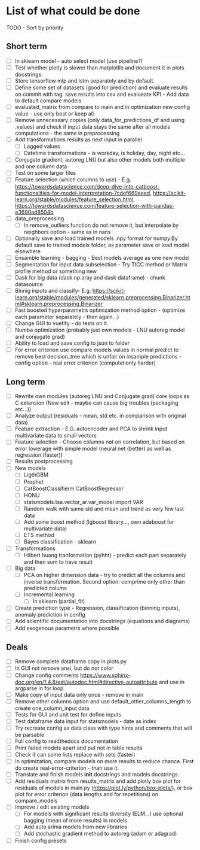 # List of what could be done

TODO - Sort by priority

## Short term

- [ ] In sklearn model - auto select model (use pipeline?)
- [ ] Test whether plotly is slower than matplotlib and document it in plots docstrings.
- [ ] Store tensorflow mlp and lstm separately and by default.
- [ ] Define some set of datasets (good for prediction) and evaluate results on commit with tag. save results into csv and evalueate KPI - Add data to default compare models
- [ ] evaluated_matrix from compare to main and in optimization new config value - use only best or keep all
- [ ] Remove unnecessary copies (only data_for_predictions_df and using .values) and check if input data stays the same after all models computations - the same in preprocessing
- [ ] Add transformations results as next input in parallel
  - [ ] Lagged values
  - [ ] Datetime transformations - is workday, is holiday, day, night etc...
- [ ] Conjugate gradient, autoreg LNU but also other models both multiple and one column data
- [ ] Test on some larger files
- [ ] Feature selection (which columns to use) - E.g. https://towardsdatascience.com/deep-dive-into-catboost-functionalities-for-model-interpretation-7cdef669aeed, https://scikit-learn.org/stable/modules/feature_selection.html, https://towardsdatascience.com/feature-selection-with-pandas-e3690ad8504b
- [ ] data_preprocessing
  - [ ] In remove_outliers function do not remove it, but interpolate by neighbors option - same as in nans
- [ ] Optionally save and load trained models .npy format for numpy.By default save to trained models folder, as parameter save or load model elsewhere
- [ ] Ensamble learning - bagging - Best models average as one new model
- [ ] Segmentation for input data subselection - Try TICC method or Matrix profile method or something new
- [ ] Dask for big data (dask.np.aray and dask dataframe) - chunk datasource
- [ ] Binnig inputs and classify- E.g. https://scikit-learn.org/stable/modules/generated/sklearn.preprocessing.Binarizer.html#sklearn.preprocessing.Binarizer
- [ ] Fast boosted hyperparametrs optimization method option - (optimize each parameter separately - then again...)
- [ ] Change GUI to vuetify - do tests on it.
- [ ] Numba optimization (probably just own models - LNU autoreg model and conjugate grad)
- [ ] Ability to load and save config to json to folder
- [ ] For error criterion use compare models values in normal predict to remove best decision_tree which is unfair on insample predictions - config option - real error criterion (computationly harder)

## Long term

- [ ] Rewrite own modules (autoreg LNU and Conjugate grad) core loops as C extension (New edit - maybe can cause big troubles (packaging etc...))
- [ ] Analyze output (residuals - mean, std etc. in comparison with original data)
- [ ] Feature extraction - E.G. autoencoder and PCA to shrink input multivariate data to small vectors
- [ ] Feature selection - Choose columns not on correlation, but based on error lowerage with simple model (neural net (better) as well as regression (faster))
- [ ] Results postprocessing
- [ ] New models
  - [ ] LigthGBM
  - [ ] Prophet
  - [ ] CatBoostClassifierm CatBoostRegressor
  - [ ] HONU
  - [ ] statsmodels.tsa.vector_ar.var_model import VAR
  - [ ] Random walk with same std and mean and trend as very few last data
  - [ ] Add some boost method (lgboost library..., own adaboost for multivariate data)
  - [ ] ETS method
  - [ ] Bayes classification - sklearn
- [ ] Transformations
  - [ ] Hilbert huang tranformation (pyhht) - predict each part separately and then sum to have result
- [ ] Big data
  - [ ] PCA on higher dimension data - try to predict all the columns and inverse transformation. Second option: comprime only other than predicted colums
  - [ ] Incremental learning
    - [ ] In sklearn (partial_fit)
- [ ] Create prediction type - Regression, classification (binning inputs), anomaly prediction in config
- [ ] Add scientific documentation into docstrings (equations and diagrams)
- [ ] Add exogenous parametrs where possible

## Deals

- [ ] Remove complete dataframe copy in plots.py
- [ ] In GUI not remove ansi, but do not color
- [ ] Change config comments https://www.sphinx-doc.org/en/1.4.8/ext/autodoc.html#directive-autoattribute and use in argparse in for loop
- [ ] Make copy of input data only once - remove in main
- [ ] Remove other columns option and use default_other_columns_length to create one_column_input data
- [ ] Tests for GUI and unit test for define inputs
- [ ] Test dataframe data input for statsmodels - date as index
- [ ] Try recreate config as data class with type hints and comments that will be parsable
- [ ] Full config to readthedocs documentation
- [ ] Print failed models apart and put not in table results
- [ ] Check if can some lists replace with sets (faster)
- [ ] In optimization, compare models on more results to reduce chance. First do create real-error-criterion - than use it.
- [ ] Translate and finish models **init** docstrings and models docstrings.
- [ ] Add residuals matrix from results_matrix and add plotly box plot for residuals of models in main.py (https://plot.ly/python/box-plots/), or box plot for error criterion (data lengths and for repetitions) on compare_models
- [ ] Improve / edit existing models
  - [ ] For models with significant results diversity (ELM...) use optional bagging (mean of more results) in models
  - [ ] Add auto arima models from new libraries
  - [ ] Add stochastic gradient method to autoreg (adam or adagrad)
- [ ] Finish config presets
